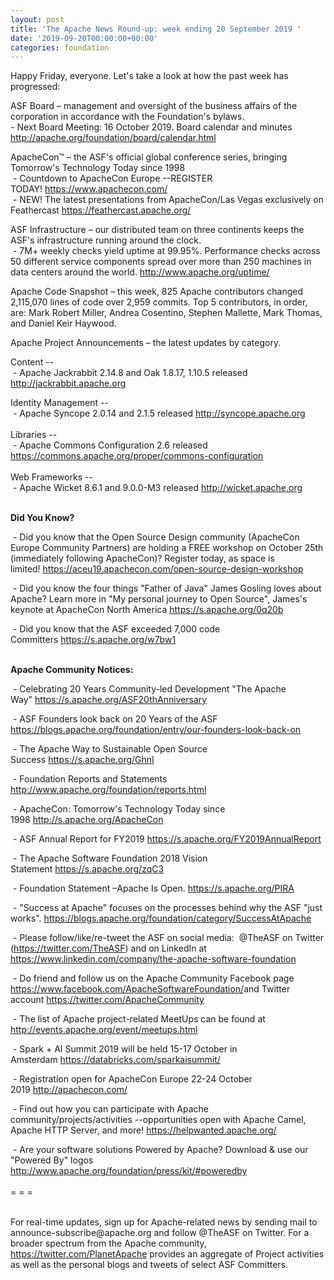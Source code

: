 ```yaml
---
layout: post
title: 'The Apache News Round-up: week ending 20 September 2019 '
date: '2019-09-20T00:00:00+00:00'
categories: foundation
---
```

<p class="entryContent"> </p> 
  <p>Happy Friday, everyone. Let's take a look at how the past week has progressed:</p> 
  <p> </p> 
  <p>ASF Board – management and oversight of the business affairs of the corporation in accordance with the Foundation's bylaws.<br />- Next Board Meeting: 16 October 2019. Board calendar and minutes <a href="http://apache.org/foundation/board/calendar.html">http://apache.org/foundation/board/calendar.html</a><br /> </p> 
  <p>ApacheCon™ – the ASF's official global conference series, bringing Tomorrow's Technology Today since 1998<br />&nbsp;- Countdown to ApacheCon Europe --REGISTER TODAY!&nbsp;<a href="https://www.apachecon.com/">https://www.apachecon.com/</a><br />&nbsp;- <span class="c-message__body" dir="auto" data-qa="message-text">NEW! The latest presentations from ApacheCon/Las Vegas exclusively on Feathercast <a target="_blank" class="c-link" href="https://slack-redir.net/link?url=https%3A%2F%2Ffeathercast.apache.org%2F&amp;v=3" rel="noopener noreferrer">https://feathercast.apache.org/</a></span></p> 
  <p>ASF Infrastructure – our distributed team on three continents keeps the ASF's infrastructure running around the clock.<br />&nbsp;-
 7M+ weekly checks yield uptime at 99.95%. Performance checks across 50 
different service components spread over more than 250 machines in data 
centers around the world.&nbsp;<a href="http://www.apache.org/uptime/">http://www.apache.org/uptime/</a></p> <span><span>Apache Code Snapshot – this week, 825</span></span><span><span> Apache contributors changed 2,115,070 lines of code over </span></span><span><span>2,959 commits. Top 5 contributors, in 
order, are: Mark Robert Miller, Andrea Cosentino, Stephen Mallette, Mark Thomas, and Daniel Keir Haywood.</span></span><span><span></span></span>
  <p><span><span></span></span><span><span><span><span></span></span> </span></span><span><span><span><span></span></span></span></span></p> 
  <p>Apache Project Announcements&nbsp;– the latest updates by category.</p> 
  <p>Content --<br />&nbsp;- Apache Jackrabbit 2.14.8 and Oak 1.8.17, 1.10.5 released <a href="http://jackrabbit.apache.org">http://jackrabbit.apache.org</a> <br /></p> 
  <p>Identity Management --<br />&nbsp;- Apache Syncope 2.0.14 and 2.1.5 released <a href="http://syncope.apache.org">http://syncope.apache.org</a> <br /><br />Libraries --<br />&nbsp;- Apache Commons Configuration 2.6 released <a href="https://commons.apache.org/proper/commons-configuration">https://commons.apache.org/proper/commons-configuration</a> <br /><br />Web Frameworks --<br />
&nbsp;- Apache <span class="il">Wicket</span> 8.6.1 and 9.0.0-M3 released <a href="http://wicket.apache.org" rel="noreferrer" target="_blank" data-saferedirecturl="https://www.google.com/url?q=http://wicket.apache.org&amp;source=gmail&amp;ust=1568979647685000&amp;usg=AFQjCNH6ED-DKzAkdUITopo5_co4ydzeRg">http://<span class="il">wicket</span>.apache.org</a></p> 
  <p> </p> 
  <p><strong><br />Did You Know?</strong></p> 
  <p>&nbsp;- Did you know that the Open Source Design community (ApacheCon Europe Community Partners) are holding a FREE workshop on October 25th (immediately following ApacheCon)? Register today, as space is limited!&nbsp;<a href="https://aceu19.apachecon.com/open-source-design-workshop">https://aceu19.apachecon.com/open-source-design-workshop</a> </p> 
  <p>&nbsp;- Did you know the four things &quot;Father of Java&quot; James Gosling loves about Apache? Learn more in &quot;My personal journey to Open Source&quot;, James's keynote at ApacheCon North America <a href="https://s.apache.org/0q20b">https://s.apache.org/0q20b</a></p> 
  <p>&nbsp;- Did you know that the ASF exceeded 7,000 code Committers&nbsp;<a href="https://s.apache.org/w7bw1">https://s.apache.org/w7bw1</a><br /><br /></p> 
  <p><strong>Apache Community Notices:</strong></p> 
  <p>&nbsp;- Celebrating 20 Years Community-led Development &quot;The Apache Way&quot;&nbsp;<a href="https://s.apache.org/ASF20thAnniversary">https://s.apache.org/ASF20thAnniversary</a></p> 
  <p>&nbsp;- ASF Founders look back on 20 Years of the ASF <a href="https://blogs.apache.org/foundation/entry/our-founders-look-back-on">https://blogs.apache.org/foundation/entry/our-founders-look-back-on</a></p> 
  <p>&nbsp;- The Apache Way to Sustainable Open Source Success&nbsp;<a href="https://s.apache.org/GhnI">https://s.apache.org/GhnI</a></p> 
  <p>&nbsp;- Foundation Reports and Statements <a href="http://www.apache.org/foundation/reports.html">http://www.apache.org/foundation/reports.html</a></p> 
  <p>&nbsp;- ApacheCon: Tomorrow's Technology Today since 1998&nbsp;<a href="http://s.apache.org/ApacheCon">http://s.apache.org/ApacheCon</a></p> 
  <p>&nbsp;- ASF Annual Report for FY2019&nbsp;<a href="https://s.apache.org/FY2019AnnualReport">https://s.apache.org/FY2019AnnualReport</a></p> 
  <p>&nbsp;- The Apache Software Foundation 2018 Vision Statement&nbsp;<a href="https://s.apache.org/zqC3">https://s.apache.org/zqC3</a></p> 
  <p>&nbsp;- Foundation Statement –Apache Is Open.&nbsp;<a href="https://s.apache.org/PIRA">https://s.apache.org/PIRA</a></p> 
  <div> 
    <p>&nbsp;- &quot;Success at Apache&quot; focuses on the processes behind why the ASF &quot;just works&quot;. <a href="https://blogs.apache.org/foundation/category/SuccessAtApache">https://blogs.apache.org/foundation/category/SuccessAtApache</a></p> 
  </div> 
  <div> 
    <p>&nbsp;- Please follow/like/re-tweet the ASF on social media:&nbsp; @TheASF on Twitter (<a href="https://twitter.com/TheASF">https://twitter.com/TheASF</a>) and on LinkedIn at <a href="https://www.linkedin.com/company/the-apache-software-foundation">https://www.linkedin.com/company/the-apache-software-foundation</a></p> 
    <p>&nbsp;- Do friend and follow us on the Apache Community Facebook page <a href="https://www.facebook.com/ApacheSoftwareFoundation/">https://www.facebook.com/ApacheSoftwareFoundation/</a>and Twitter account <a href="https://twitter.com/ApacheCommunity">https://twitter.com/ApacheCommunity</a></p> 
  </div> 
  <div> </div> 
  <div> 
    <p>&nbsp;- The list of Apache project-related MeetUps can be found at <a href="http://events.apache.org/event/meetups.html">http://events.apache.org/event/meetups.html</a></p> 
  </div> 
  <div> 
    <p>&nbsp;- Spark + AI Summit 2019 will be held 15-17 October in Amsterdam&nbsp;<font color="#bb0000"><a href="https://databricks.com/sparkaisummit/">https://databricks.com/sparkaisummit/</a></font></p> 
    <p>&nbsp;- Registration open for ApacheCon Europe 22-24 October 2019&nbsp;<a href="http://apachecon.com/">http://apachecon.com/</a></p> 
    <p>&nbsp;- Find out how you can participate with Apache 
community/projects/activities --opportunities open with Apache Camel, 
Apache HTTP Server, and more! <a href="https://helpwanted.apache.org/">https://helpwanted.apache.org/</a></p> 
  </div> 
  <div>&nbsp;- Are your software solutions Powered by Apache? Download &amp; use our &quot;Powered By&quot; logos <a href="http://www.apache.org/foundation/press/kit/#poweredby">http://www.apache.org/foundation/press/kit/#poweredby</a></div> 
  <div><br /></div> 
  <div>= = =</div> 
  <div><br /></div> 
  <div> 
    <p>For real-time updates, sign up for Apache-related news by sending
 mail to announce-subscribe@apache.org and follow @TheASF on Twitter. 
For a broader spectrum from the Apache community, <a href="https://twitter.com/PlanetApache">https://twitter.com/PlanetApache</a> provides an aggregate of Project activities as well as the personal blogs and tweets of select ASF Committers.</p> 
    <p> </p> <br /> 
  </div> 
  <p> </p>
